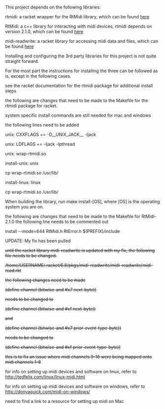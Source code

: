 This project depends on the following libraries:

rtmidi: a racket wrapper for the RtMidi library, which can be found [here](http://docs.racket-lang.org/rtmidi/index.html)

RtMidi: a c++ library for interacting with midi devices, rtmidi depends on version 2.1.0, which can be found [here](http://www.music.mcgill.ca/~gary/rtmidi/release/)

midi-readwrite: a racket library for accessing midi data and files, which can be found [here](https://docs.racket-lang.org/midi/index.html)


Installing and configuring the 3rd party libraries for this project is not quite straight forward.

For the most part the instructions for installing the three can be followed as is, except in the following cases.


see the racket documentation for the rtmidi package for additional install steps

the following are changes that need to be made to the Makefile for the rtmidi
package for racket.

system specific install commands are still needed for mac and windows

the following lines need to be added

unix: CXXFLAGS += -D__UNIX_JACK__ -ljack

unix: LDFLAGS += -ljack -lpthread

unix: wrap-rtmidi.so

install-unix: unix

cp wrap-rtmidi.so /usr/lib/

install-linux: linux

cp wrap-rtmidi.so /usr/lib/


When building the library, run make install-[OS], where [OS] is the operating system you are on.



the following are changes that need to be made to the Makefile for RtMidi-2.1.0
the following line needs to be commented out

install --mode=644 RtMidi.h RtError.h $(PREFIX)/include


UPDATE: My fix has been pulled

~~until the racket library midi-readwrite is updated with my fix, the following file needs to be changed.~~

~~/home/USERNAME/.racket/6.8/pkgs/midi-readwrite/midi-readwrite/midi-read.rkt~~

~~the following changes need to be made~~

~~(define channel (bitwise-and #x7 next-byte))~~

~~needs to be changed to~~

~~(define channel (bitwise-and #xf next-byte))~~

~~and~~

~~(define channel (bitwise-and #x7 prior-event-type-byte))~~

~~needs to be changed to~~

~~(define channel (bitwise-and #xf prior-event-type-byte))~~

~~this is to fix an issue where midi channels 9-16 were being mapped onto midi channels 1-8~~




for info on setting up midi devices and software on linux, refer to
http://tedfelix.com/linux/linux-midi.html

for info on setting up midi devices and software on windows, refer to
http://donyaquick.com/midi-on-windows/

need to find a link to a resource for setting up midi on Mac
